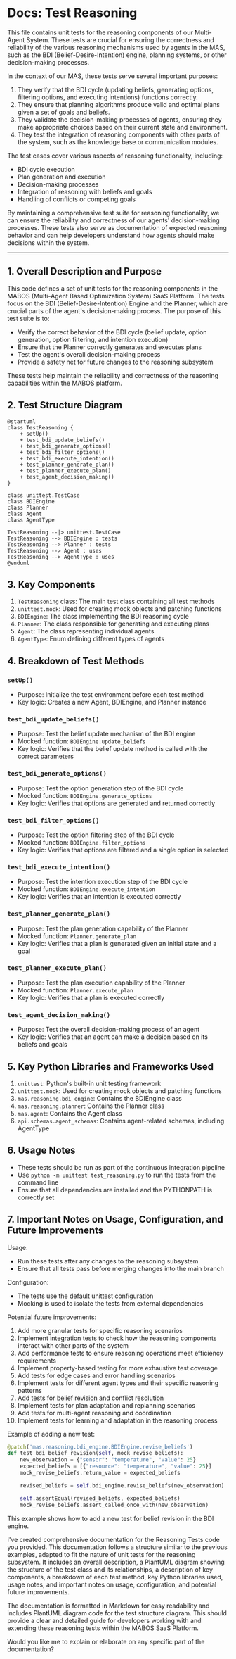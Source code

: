 # Docs: Test Reasoning

This file contains unit tests for the reasoning components of our Multi-Agent System. These tests are crucial for ensuring the correctness and reliability of the various reasoning mechanisms used by agents in the MAS, such as the BDI (Belief-Desire-Intention) engine, planning systems, or other decision-making processes.

In the context of our MAS, these tests serve several important purposes:

1. They verify that the BDI cycle (updating beliefs, generating options, filtering options, and executing intentions) functions correctly.
2. They ensure that planning algorithms produce valid and optimal plans given a set of goals and beliefs.
3. They validate the decision-making processes of agents, ensuring they make appropriate choices based on their current state and environment.
4. They test the integration of reasoning components with other parts of the system, such as the knowledge base or communication modules.

The test cases cover various aspects of reasoning functionality, including:

- BDI cycle execution
- Plan generation and execution
- Decision-making processes
- Integration of reasoning with beliefs and goals
- Handling of conflicts or competing goals

By maintaining a comprehensive test suite for reasoning functionality, we can ensure the reliability and correctness of our agents' decision-making processes. These tests also serve as documentation of expected reasoning behavior and can help developers understand how agents should make decisions within the system.

---

## 1. Overall Description and Purpose

This code defines a set of unit tests for the reasoning components in the MABOS (Multi-Agent Based Optimization System) SaaS Platform. The tests focus on the BDI (Belief-Desire-Intention) Engine and the Planner, which are crucial parts of the agent's decision-making process. The purpose of this test suite is to:

- Verify the correct behavior of the BDI cycle (belief update, option generation, option filtering, and intention execution)
- Ensure that the Planner correctly generates and executes plans
- Test the agent's overall decision-making process
- Provide a safety net for future changes to the reasoning subsystem

These tests help maintain the reliability and correctness of the reasoning capabilities within the MABOS platform.

## 2. Test Structure Diagram

```
@startuml
class TestReasoning {
    + setUp()
    + test_bdi_update_beliefs()
    + test_bdi_generate_options()
    + test_bdi_filter_options()
    + test_bdi_execute_intention()
    + test_planner_generate_plan()
    + test_planner_execute_plan()
    + test_agent_decision_making()
}

class unittest.TestCase
class BDIEngine
class Planner
class Agent
class AgentType

TestReasoning --|> unittest.TestCase
TestReasoning --> BDIEngine : tests
TestReasoning --> Planner : tests
TestReasoning --> Agent : uses
TestReasoning --> AgentType : uses
@enduml

```

## 3. Key Components

1. `TestReasoning` class: The main test class containing all test methods
2. `unittest.mock`: Used for creating mock objects and patching functions
3. `BDIEngine`: The class implementing the BDI reasoning cycle
4. `Planner`: The class responsible for generating and executing plans
5. `Agent`: The class representing individual agents
6. `AgentType`: Enum defining different types of agents

## 4. Breakdown of Test Methods

### `setUp()`

- Purpose: Initialize the test environment before each test method
- Key logic: Creates a new Agent, BDIEngine, and Planner instance

### `test_bdi_update_beliefs()`

- Purpose: Test the belief update mechanism of the BDI engine
- Mocked function: `BDIEngine.update_beliefs`
- Key logic: Verifies that the belief update method is called with the correct parameters

### `test_bdi_generate_options()`

- Purpose: Test the option generation step of the BDI cycle
- Mocked function: `BDIEngine.generate_options`
- Key logic: Verifies that options are generated and returned correctly

### `test_bdi_filter_options()`

- Purpose: Test the option filtering step of the BDI cycle
- Mocked function: `BDIEngine.filter_options`
- Key logic: Verifies that options are filtered and a single option is selected

### `test_bdi_execute_intention()`

- Purpose: Test the intention execution step of the BDI cycle
- Mocked function: `BDIEngine.execute_intention`
- Key logic: Verifies that an intention is executed correctly

### `test_planner_generate_plan()`

- Purpose: Test the plan generation capability of the Planner
- Mocked function: `Planner.generate_plan`
- Key logic: Verifies that a plan is generated given an initial state and a goal

### `test_planner_execute_plan()`

- Purpose: Test the plan execution capability of the Planner
- Mocked function: `Planner.execute_plan`
- Key logic: Verifies that a plan is executed correctly

### `test_agent_decision_making()`

- Purpose: Test the overall decision-making process of an agent
- Key logic: Verifies that an agent can make a decision based on its beliefs and goals

## 5. Key Python Libraries and Frameworks Used

1. `unittest`: Python's built-in unit testing framework
2. `unittest.mock`: Used for creating mock objects and patching functions
3. `mas.reasoning.bdi_engine`: Contains the BDIEngine class
4. `mas.reasoning.planner`: Contains the Planner class
5. `mas.agent`: Contains the Agent class
6. `api.schemas.agent_schemas`: Contains agent-related schemas, including AgentType

## 6. Usage Notes

- These tests should be run as part of the continuous integration pipeline
- Use `python -m unittest test_reasoning.py` to run the tests from the command line
- Ensure that all dependencies are installed and the PYTHONPATH is correctly set

## 7. Important Notes on Usage, Configuration, and Future Improvements

Usage:

- Run these tests after any changes to the reasoning subsystem
- Ensure that all tests pass before merging changes into the main branch

Configuration:

- The tests use the default unittest configuration
- Mocking is used to isolate the tests from external dependencies

Potential future improvements:

1. Add more granular tests for specific reasoning scenarios
2. Implement integration tests to check how the reasoning components interact with other parts of the system
3. Add performance tests to ensure reasoning operations meet efficiency requirements
4. Implement property-based testing for more exhaustive test coverage
5. Add tests for edge cases and error handling scenarios
6. Implement tests for different agent types and their specific reasoning patterns
7. Add tests for belief revision and conflict resolution
8. Implement tests for plan adaptation and replanning scenarios
9. Add tests for multi-agent reasoning and coordination
10. Implement tests for learning and adaptation in the reasoning process

Example of adding a new test:

```python
@patch('mas.reasoning.bdi_engine.BDIEngine.revise_beliefs')
def test_bdi_belief_revision(self, mock_revise_beliefs):
    new_observation = {"sensor": "temperature", "value": 25}
    expected_beliefs = [{"resource": "temperature", "value": 25}]
    mock_revise_beliefs.return_value = expected_beliefs

    revised_beliefs = self.bdi_engine.revise_beliefs(new_observation)

    self.assertEqual(revised_beliefs, expected_beliefs)
    mock_revise_beliefs.assert_called_once_with(new_observation)

```

This example shows how to add a new test for belief revision in the BDI engine.

I've created comprehensive documentation for the Reasoning Tests code you provided. This documentation follows a structure similar to the previous examples, adapted to fit the nature of unit tests for the reasoning subsystem. It includes an overall description, a PlantUML diagram showing the structure of the test class and its relationships, a description of key components, a breakdown of each test method, key Python libraries used, usage notes, and important notes on usage, configuration, and potential future improvements.

The documentation is formatted in Markdown for easy readability and includes PlantUML diagram code for the test structure diagram. This should provide a clear and detailed guide for developers working with and extending these reasoning tests within the MABOS SaaS Platform.

Would you like me to explain or elaborate on any specific part of the documentation?​​​​​​​​​​​​​​​​
